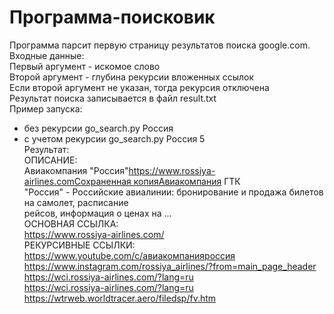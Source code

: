 # Программа-поисковик
Программа парсит первую страницу результатов поиска google.com.<br/>
Входные данные:<br/>
Первый аргумент - искомое слово<br/>
Второй аргумент - глубина рекурсии вложенных ссылок<br/>
Если второй аргумент не указан, тогда рекурсия отключена<br/>
Результат поиска записывается в файл result.txt<br/>
Пример запуска:
- без рекурсии
go_search.py Россия
- с учетом рекурсии
go_search.py Россия 5<br/>
Результат:<br/>
ОПИСАНИЕ:<br/>
Авиакомпания "Россия"https://www.rossiya-airlines.comСохраненная копияАвиакомпания ГТК <br/>"Россия" - Российские авиалинии: бронирование и продажа билетов на самолет, расписание <br/>рейсов, информация о ценах на ...<br/>
ОСНОВНАЯ ССЫЛКА:<br/>
https://www.rossiya-airlines.com/<br/>
РЕКУРСИВНЫЕ ССЫЛКИ:<br/>
https://www.youtube.com/c/авиакомпанияроссия<br/>
https://www.instagram.com/rossiya_airlines/?from=main_page_header<br/>
https://wci.rossiya-airlines.com/?lang=ru<br/>
https://wci.rossiya-airlines.com/?lang=ru<br/>
https://wtrweb.worldtracer.aero/filedsp/fv.htm<br/>
